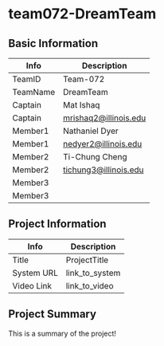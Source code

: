 # team072-DreamTeam

## Basic Information

|   Info      |        Description     |
| ----------- | ---------------------- |
| TeamID      |        Team-072        |
| TeamName    |        DreamTeam       |
| Captain     |        Mat Ishaq       |
| Captain     | mrishaq2@illinois.edu  |
| Member1     |     Nathaniel Dyer     |
| Member1     |  nedyer2@illinois.edu  |
| Member2     |     Ti-Chung Cheng     |
| Member2     |  tichung3@illinois.edu |
| Member3     |                        |
| Member3     |                        |

## Project Information

|   Info      |        Description     |
| ----------- | ---------------------- |
|  Title      |       ProjectTitle     |
| System URL  |      link_to_system    |
| Video Link  |      link_to_video     |

## Project Summary

This is a summary of the project!
